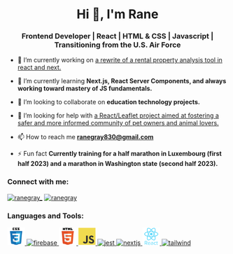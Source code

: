 <h1 align="center">Hi 👋, I'm Rane</h1>
<h3 align="center">Frontend Developer | React | HTML & CSS | Javascript | Transitioning from the U.S. Air Force</h3>

- 🔭 I’m currently working on [a rewrite of a rental property analysis tool in react and next.](https://github.com/ranegray/real-estate-analyzer)

- 🌱 I’m currently learning **Next.js, React Server Components, and always working toward mastery of JS fundamentals.**

- 👯 I’m looking to collaborate on **education technology projects.**

- 🤝 I’m looking for help with [a React/Leaflet project aimed at fostering a safer and more informed community of pet owners and animal lovers.](https://github.com/TeamPetPoison/pet-poison-alert)

- 📫 How to reach me **ranegray830@gmail.com**

- ⚡ Fun fact **Currently training for a half marathon in Luxembourg (first half 2023) and a marathon in Washington state (second half 2023).**

<h3 align="left">Connect with me:</h3>
<p align="left">
<a href="https://twitter.com/ranegray_" target="blank"><img align="center" src="https://raw.githubusercontent.com/rahuldkjain/github-profile-readme-generator/master/src/images/icons/Social/twitter.svg" alt="ranegray_" height="30" width="40" /></a>
<a href="https://linkedin.com/in/ranegray" target="blank"><img align="center" src="https://raw.githubusercontent.com/rahuldkjain/github-profile-readme-generator/master/src/images/icons/Social/linked-in-alt.svg" alt="ranegray" height="30" width="40" /></a>
</p>

<h3 align="left">Languages and Tools:</h3>
<p align="left"> <a href="https://www.w3schools.com/css/" target="_blank" rel="noreferrer"> <img src="https://raw.githubusercontent.com/devicons/devicon/master/icons/css3/css3-original-wordmark.svg" alt="css3" width="40" height="40"/> </a> <a href="https://firebase.google.com/" target="_blank" rel="noreferrer"> <img src="https://www.vectorlogo.zone/logos/firebase/firebase-icon.svg" alt="firebase" width="40" height="40"/> </a> <a href="https://www.w3.org/html/" target="_blank" rel="noreferrer"> <img src="https://raw.githubusercontent.com/devicons/devicon/master/icons/html5/html5-original-wordmark.svg" alt="html5" width="40" height="40"/> </a> <a href="https://developer.mozilla.org/en-US/docs/Web/JavaScript" target="_blank" rel="noreferrer"> <img src="https://raw.githubusercontent.com/devicons/devicon/master/icons/javascript/javascript-original.svg" alt="javascript" width="40" height="40"/> </a> <a href="https://jestjs.io" target="_blank" rel="noreferrer"> <img src="https://www.vectorlogo.zone/logos/jestjsio/jestjsio-icon.svg" alt="jest" width="40" height="40"/> </a> <a href="https://nextjs.org/" target="_blank" rel="noreferrer"> <img src="https://cdn.worldvectorlogo.com/logos/nextjs-2.svg" alt="nextjs" width="40" height="40"/> </a> <a href="https://reactjs.org/" target="_blank" rel="noreferrer"> <img src="https://raw.githubusercontent.com/devicons/devicon/master/icons/react/react-original-wordmark.svg" alt="react" width="40" height="40"/> </a> <a href="https://tailwindcss.com/" target="_blank" rel="noreferrer"> <img src="https://www.vectorlogo.zone/logos/tailwindcss/tailwindcss-icon.svg" alt="tailwind" width="40" height="40"/> </a> </p>
